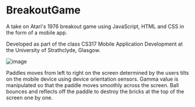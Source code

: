 # BreakoutGame
A take on Atari's 1976 breakout game using JavaScript, HTML and CSS in the form of a mobile app.

Developed as part of the class CS317 Mobile Application Development at the University of Strathclyde, Glasgow.

![image](https://user-images.githubusercontent.com/45042660/84283642-24f5ed00-ab33-11ea-9059-6045b2ea05c5.png)

Paddles moves from left to right on the screen determined by the users tilts on the mobile device using device orientation sensors.
Gamma value is manipulated so that the paddle moves smoothly across the screen. Ball bounces and reflects off the paddle to destroy the bricks at the top of the screen one by one.
